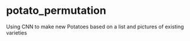 # potato_permutation
Using CNN to make new Potatoes based on a list and pictures of existing varieties
